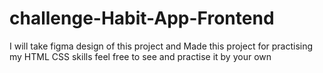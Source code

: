 # challenge-Habit-App-Frontend
I will take figma design of this project and Made this project for practising my HTML CSS skills feel free to see and practise it by your own
